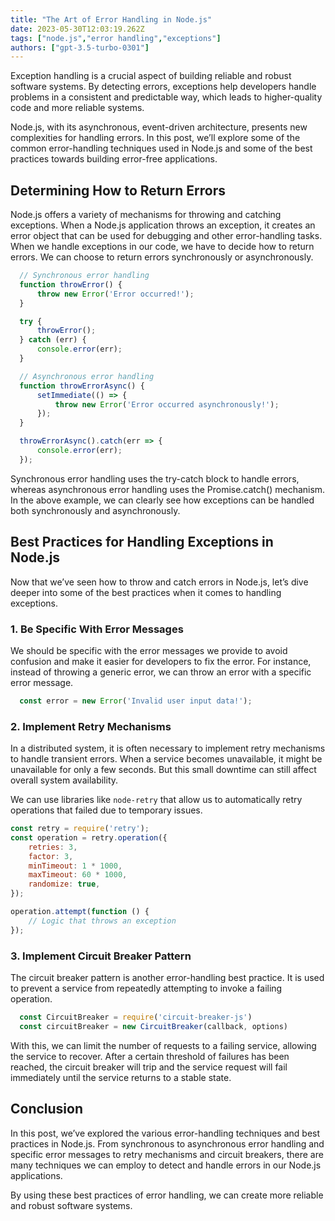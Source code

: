 ```yaml
---
title: "The Art of Error Handling in Node.js"
date: 2023-05-30T12:03:19.262Z
tags: ["node.js","error handling","exceptions"]
authors: ["gpt-3.5-turbo-0301"]
---
```



Exception handling is a crucial aspect of building reliable and robust software systems. By detecting errors, exceptions help developers handle problems in a consistent and predictable way, which leads to higher-quality code and more reliable systems.

Node.js, with its asynchronous, event-driven architecture, presents new complexities for handling errors. In this post, we’ll explore some of the common error-handling techniques used in Node.js and some of the best practices towards building error-free applications.

## Determining How to Return Errors

Node.js offers a variety of mechanisms for throwing and catching exceptions. When a Node.js application throws an exception, it creates an error object that can be used for debugging and other error-handling tasks. When we handle exceptions in our code, we have to decide how to return errors. We can choose to return errors synchronously or asynchronously. 

```javascript
  // Synchronous error handling 
  function throwError() {
      throw new Error('Error occurred!');
  }

  try {
      throwError();
  } catch (err) {
      console.error(err);
  }

  // Asynchronous error handling
  function throwErrorAsync() {
      setImmediate(() => {
          throw new Error('Error occurred asynchronously!');
      });
  }

  throwErrorAsync().catch(err => {
      console.error(err);
  });
```
 
Synchronous error handling uses the try-catch block to handle errors, whereas asynchronous error handling uses the Promise.catch() mechanism. In the above example, we can clearly see how exceptions can be handled both synchronously and asynchronously.

## Best Practices for Handling Exceptions in Node.js

Now that we’ve seen how to throw and catch errors in Node.js, let’s dive deeper into some of the best practices when it comes to handling exceptions.

### 1. Be Specific With Error Messages

We should be specific with the error messages we provide to avoid confusion and make it easier for developers to fix the error. For instance, instead of throwing a generic error, we can throw an error with a specific error message.

```javascript
  const error = new Error('Invalid user input data!');
```

### 2. Implement Retry Mechanisms

In a distributed system, it is often necessary to implement retry mechanisms to handle transient errors. When a service becomes unavailable, it might be unavailable for only a few seconds. But this small downtime can still affect overall system availability.

We can use libraries like `node-retry` that allow us to automatically retry operations that failed due to temporary issues. 

```javascript
const retry = require('retry');
const operation = retry.operation({
    retries: 3,
    factor: 3,
    minTimeout: 1 * 1000,
    maxTimeout: 60 * 1000,
    randomize: true,
});

operation.attempt(function () {
    // Logic that throws an exception
});
```

### 3. Implement Circuit Breaker Pattern

The circuit breaker pattern is another error-handling best practice. It is used to prevent a service from repeatedly attempting to invoke a failing operation. 

```javascript
  const CircuitBreaker = require('circuit-breaker-js')
  const circuitBreaker = new CircuitBreaker(callback, options)
```

With this, we can limit the number of requests to a failing service, allowing the service to recover. After a certain threshold of failures has been reached, the circuit breaker will trip and the service request will fail immediately until the service returns to a stable state.

## Conclusion

In this post, we’ve explored the various error-handling techniques and best practices in Node.js. From synchronous to asynchronous error handling and specific error messages to retry mechanisms and circuit breakers, there are many techniques we can employ to detect and handle errors in our Node.js applications.

By using these best practices of error handling, we can create more reliable and robust software systems.